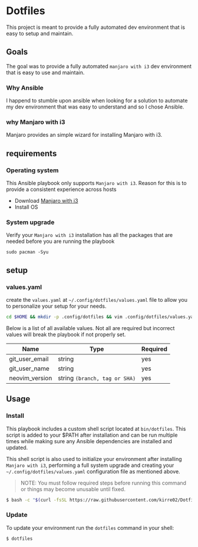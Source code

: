 # Dotfiles

This project is meant to provide a fully automated dev environment that is easy to setup and maintain. 

## Goals

The goal was to provide a fully automated `manjaro with i3` dev environment that is easy to use and maintain.

### Why Ansible

I happend to stumble upon ansible when looking for a solution to automate my dev environment that was easy to understand and so I chose Ansible.

### why Manjaro with i3

Manjaro provides an simple wizard for installing Manjaro with i3.

## requirements

### Operating system

This Ansible playbook only supports `Manjaro with i3`. Reason for this is to provide a consistent experience across hosts

- Download [Manjaro with i3](https://manjaro.org/downloads/community/i3/)
- Install OS

### System upgrade 

Verify your `Manjaro with i3` installation has all the packages that are needed before you are running the playbook

```
sudo pacman -Syu
```

## setup

### values.yaml

create the `values.yaml` at `~/.config/dotfiles/values.yaml` file to allow you to personalize your setup for your needs.

```bash
cd $HOME && mkdir -p .config/dotfiles && vim .config/dotfiles/values.yaml
```

Below is a list of all available values. Not all are required but incorrect values will break the playbook if not properly set.

| Name                  | Type                                | Required |
| --------------------- | ----------------------------------- | -------- |
| git_user_email        | string                              | yes      |
| git_user_name         | string                              | yes      |
|neovim_version         | string `(branch, tag or SHA)`       | yes      |


## Usage

### Install

This playbook includes a custom shell script located at `bin/dotfiles`. This script is added to your $PATH after installation and can be run multiple times while making sure any Ansible dependencies are installed and updated.

This shell script is also used to initialize your environment after installing `Manjaro with i3`, performing a full system upgrade and creating your `~/.config/dotfiles/values.yaml` configuration file as mentioned above.

> NOTE: You must follow required steps before running this command or things may become unusable until fixed.

```bash
$ bash -c "$(curl -fsSL https://raw.githubusercontent.com/kirre02/Dotfiles/main/bin/dotfiles)"
```

### Update

To update your environment run the `dotfiles` command in your shell:

```bash
$ dotfiles
```
